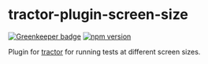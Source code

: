 # tractor-plugin-screen-size

[![Greenkeeper badge](https://badges.greenkeeper.io/phenomnomnominal/tractor-plugin-screen-size.svg)](https://greenkeeper.io/)
[![npm version](https://img.shields.io/npm/v/tractor-plugin-screen-size.svg)](https://img.shields.io/npm/v/tractor-plugin-screen-size.svg)

Plugin for [tractor](http://github.com/TradeMe/tractor) for running tests at different screen sizes.
